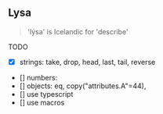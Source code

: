 ## Lysa

> 'lýsa' is Icelandic for 'describe'

TODO

-   [x] strings: take, drop, head, last, tail, reverse
-   [] numbers:
-   [] objects: eq, copy("attributes.A"=44),
-   [] use typescript
-   [] use macros
